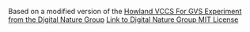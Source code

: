 Based on a modified version of the  [Howland VCCS For GVS Experiment from the Digital Nature Group](https://github.com/DigitalNatureGroup/Howland-VCCS-for-GVS-experiment-prototype/blob/main/MIT%20License)
[Link to Digital Nature Group MIT License](https://github.com/DigitalNatureGroup/Howland-VCCS-for-GVS-experiment-prototype/blob/main/MIT%20License)
